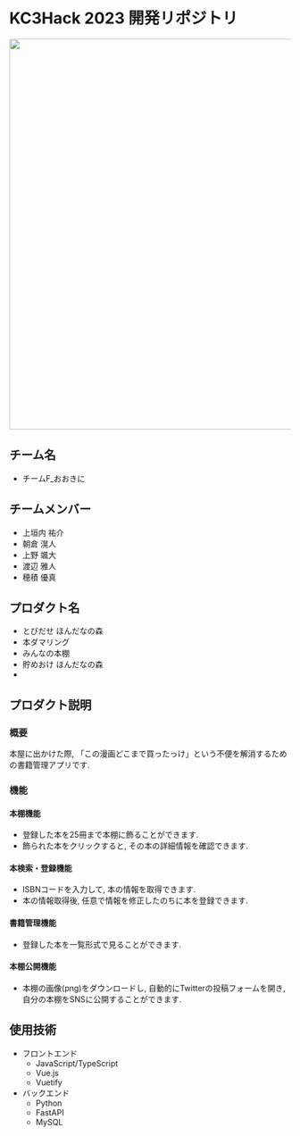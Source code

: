 # KC3Hack 2023 開発リポジトリ

<img src="https://kc3.me/cms/wp-content/uploads/2023/01/top-banner.png" width="700px">

## チーム名

<!-- チームIDとチーム名を入力 -->

- チームF_おおきに

## チームメンバー
- 上垣内 祐介
- 朝倉 滉人
- 上野 颯大
- 渡辺 雅人
- 穂積 優真


## プロダクト名

<!-- プロダクト名を入力 -->
- とびだせ ほんだなの森
- 本ダマリング
- みんなの本棚
- 貯めおけ ほんだなの森
- 

## プロダクト説明

<!-- プロダクトの説明を入力 -->
### 概要
本屋に出かけた際, 「この漫画どこまで買ったっけ」という不便を解消するための書籍管理アプリです.

### 機能
#### 本棚機能
- 登録した本を25冊まで本棚に飾ることができます.
- 飾られた本をクリックすると, その本の詳細情報を確認できます.

#### 本検索・登録機能
- ISBNコードを入力して, 本の情報を取得できます.
- 本の情報取得後, 任意で情報を修正したのちに本を登録できます.

#### 書籍管理機能
- 登録した本を一覧形式で見ることができます.

#### 本棚公開機能
- 本棚の画像(png)をダウンロードし, 自動的にTwitterの投稿フォームを開き, 自分の本棚をSNSに公開することができます.



## 使用技術

<!-- 使用技術を入力 -->
- フロントエンド
  - JavaScript/TypeScript
  - Vue.js
  - Vuetify
- バックエンド
  - Python
  - FastAPI
  - MySQL



<!--
markdownの記法はこちらを参照してください！
https://docs.github.com/ja/get-started/writing-on-github/getting-started-with-writing-and-formatting-on-github/basic-writing-and-formatting-syntax
-->
